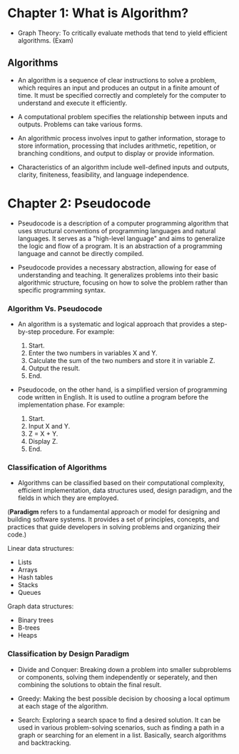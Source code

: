 # Chapter 1: What is Algorithm?

- Graph Theory: To critically evaluate methods that tend to yield efficient algorithms. (Exam)

## Algorithms

- An algorithm is a sequence of clear instructions to solve a problem, which requires an input and produces an output in a finite amount of time. It must be specified correctly and completely for the computer to understand and execute it efficiently.

- A computational problem specifies the relationship between inputs and outputs. Problems can take various forms.

- An algorithmic process involves input to gather information, storage to store information, processing that includes arithmetic, repetition, or branching conditions, and output to display or provide information.

- Characteristics of an algorithm include well-defined inputs and outputs, clarity, finiteness, feasibility, and language independence.

# Chapter 2: Pseudocode

- Pseudocode is a description of a computer programming algorithm that uses structural conventions of programming languages and natural languages. It serves as a "high-level language" and aims to generalize the logic and flow of a program. It is an abstraction of a programming language and cannot be directly compiled.

- Pseudocode provides a necessary abstraction, allowing for ease of understanding and teaching. It generalizes problems into their basic algorithmic structure, focusing on how to solve the problem rather than specific programming syntax.

### Algorithm Vs. Pseudocode

- An algorithm is a systematic and logical approach that provides a step-by-step procedure. For example:

  1. Start.
  2. Enter the two numbers in variables X and Y.
  3. Calculate the sum of the two numbers and store it in variable Z.
  4. Output the result.
  5. End.

- Pseudocode, on the other hand, is a simplified version of programming code written in English. It is used to outline a program before the implementation phase. For example:
  1. Start.
  2. Input X and Y.
  3. Z = X + Y.
  4. Display Z.
  5. End.

### Classification of Algorithms

- Algorithms can be classified based on their computational complexity, efficient implementation, data structures used, design paradigm, and the fields in which they are employed.

(**Paradigm** refers to a fundamental approach or model for designing and building software systems. It provides a set of principles, concepts, and practices that guide developers in solving problems and organizing their code.)

Linear data structures:

- Lists
- Arrays
- Hash tables
- Stacks
- Queues

Graph data structures:

- Binary trees
- B-trees
- Heaps

### Classification by Design Paradigm

- Divide and Conquer: Breaking down a problem into smaller subproblems or components, solving them independently or seperately, and then combining the solutions to obtain the final result.

- Greedy: Making the best possible decision by choosing a local optimum at each stage of the algorithm.

- Search: Exploring a search space to find a desired solution. It can be used in various problem-solving scenarios, such as finding a path in a graph or searching for an element in a list. Basically, search algorithms and backtracking.
